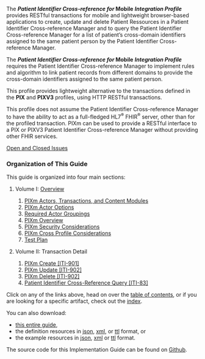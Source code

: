 
<!-- ## Patient Identifier Cross-reference for Mobile Profile (PIXm) -->

The ***Patient Identifier Cross-reference for* Mobile** ***Integration Profile*** provides RESTful transactions for mobile and lightweight browser-based applications to create, update and delete Patient Ressources in a Patient Identifier Cross-reference Manager and to query the Patient Identifier Cross-reference Manager for a list of patient’s cross-domain
identifiers assigned to the same patient person by the Patient Identifier Cross-reference Manager.

The ***Patient Identifier Cross-reference for* Mobile** ***Integration Profile*** requires the Patient Identifier Cross-reference Manager to implement rules and algorithm to link patient records from different domains to provide the cross-domain identifiers assigned to the same patient person.  

This profile provides lightweight alternative to the transactions defined in the **PIX** and **PIXV3** profiles, using HTTP RESTful transactions.

This profile does not assume the Patient Identifier Cross-reference Manager to have the ability to act as a full-fledged HL7<sup>®</sup> FHIR<sup>®</sup> server, other than for the profiled transaction. PIXm can be used to provide a RESTful interface to a PIX or PIXV3 Patient Identifier Cross-reference Manager without providing other FHIR services.

[Open and Closed Issues](a_issues.html)

### Organization of This Guide
This guide is organized into four main sections:

1. Volume I: [Overview](volume-1.html)
   1. [PIXm Actors, Transactions, and Content Modules](volume-1.html)
   2. [PIXm Actor Options](volume-1.html)
   3. [Required Actor Groupings](volume-1.html)
   4. [PIXm Overview](volume-1.html)
   5. [PIXm Security Considerations](volume-1.html)
   6. [PIXm Cross Profile Considerations](volume-1.html)
   7. [Test Plan](5_testplan.html)

2. Volume II: Transaction Detail
   1. [PIXm Create [ITI-901]](ITI-901.html)
   2. [PIXm Update [ITI-902]](ITI-902.html)
   3. [PIXm Delete [ITI-902]](ITI-903.html)
   4. [Patient Identifier Cross-Reference Query [ITI-83]](ITI-83.html)

Click on any of the links above, head on over the [table of contents](toc.html), or
if you are looking for a specific artifact, check out the [index](artifacts.html).

You can also download:

* [this entire guide](full-ig.zip),
* the definition resources in [json](definitions.json.zip), [xml](definitions.xml.zip), or [ttl](definitions.ttl.zip) format, or
* the example resources in [json](examples.json.zip), [xml](examples.xml.zip) or [ttl](examples.ttl.zip) format.

The source code for this Implementation Guide can be found on [Github](https://github.com/IHE/ITI.PIXm).
